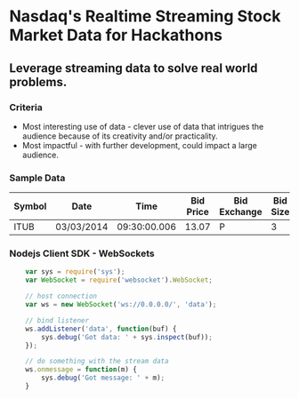# Nasdaq's Realtime Streaming Stock Market Data for Hackathons

## Leverage streaming data to solve real world problems.

### Criteria

* Most interesting use of data - clever use of data that intrigues the audience because of its creativity and/or practicality.
* Most impactful - with further development, could impact a large audience.

### Sample Data
Symbol | Date | Time | Bid Price | Bid Exchange | Bid Size | Ask Price | Ask Exchange | Ask Size
--- | --- | --- | --- | --- | --- | --- | --- | ---
ITUB | 03/03/2014 | 09:30:00.006 | 13.07 | P | 3 | 13.16 | P | 12

### Nodejs Client SDK - WebSockets

```javascript
    var sys = require('sys');
    var WebSocket = require('websocket').WebSocket;

    // host connection
    var ws = new WebSocket('ws://0.0.0.0/', 'data');

    // bind listener
    ws.addListener('data', function(buf) {
        sys.debug('Got data: ' + sys.inspect(buf));
    });

    // do something with the stream data  
    ws.onmessage = function(m) {
        sys.debug('Got message: ' + m);
    }
```
